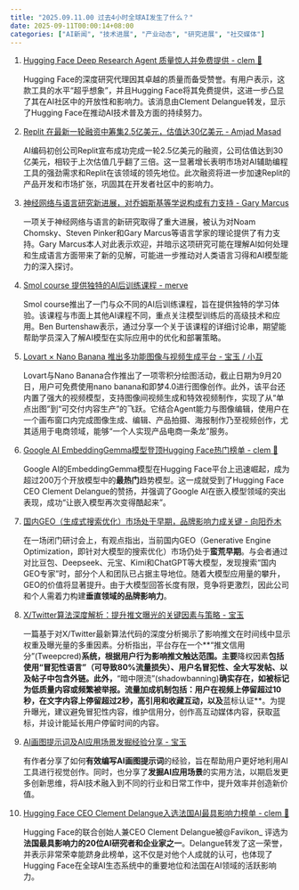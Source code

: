 ```yaml
---
title: "2025.09.11.00 过去4小时全球AI发生了什么？"
date: 2025-09-11T00:00:14+08:00
categories: ["AI新闻", "技术进展", "产业动态", "研究进展", "社交媒体"]
---
```


1.  [Hugging Face Deep Research Agent 质量惊人并免费提供 - clem 🤗](https://x.com/ClementDelangue/status/1965795866922688930)

    Hugging Face的深度研究代理因其卓越的质量而备受赞誉。有用户表示，这款工具的水平“超乎想象”，并且Hugging Face将其免费提供，这进一步凸显了其在AI社区中的开放性和影响力。该消息由Clement Delangue转发，显示了Hugging Face在推动AI技术普及方面的持续努力。

2.  [Replit 在最新一轮融资中筹集2.5亿美元，估值达30亿美元 - Amjad Masad](https://x.com/amasad/status/1965794398538797058)

    AI编码初创公司Replit宣布成功完成一轮2.5亿美元的融资，公司估值达到30亿美元，相较于上次估值几乎翻了三倍。这一显著增长表明市场对AI辅助编程工具的强劲需求和Replit在该领域的领先地位。此次融资将进一步加速Replit的产品开发和市场扩张，巩固其在开发者社区中的影响力。

3.  [神经网络与语言研究新进展，对乔姆斯基等学说构成有力支持 - Gary Marcus](https://x.com/GaryMarcus/status/1965789635457777953)

    一项关于神经网络与语言的新研究取得了重大进展，被认为对Noam Chomsky、Steven Pinker和Gary Marcus等语言学家的理论提供了有力支持。Gary Marcus本人对此表示欢迎，并暗示这项研究可能在理解AI如何处理和生成语言方面带来了新的见解，可能进一步推动对人类语言习得和AI模型能力的深入探讨。

4.  [Smol course 提供独特的AI后训练课程 - merve](https://x.com/mervenoyann/status/1965787270591762704)

    Smol course推出了一门与众不同的AI后训练课程，旨在提供独特的学习体验。该课程与市面上其他AI课程不同，重点关注模型训练后的高级技术和应用。Ben Burtenshaw表示，通过分享一个关于该课程的详细讨论串，期望能帮助学员深入了解AI模型在实际应用中的优化和部署策略。

5.  [Lovart × Nano Banana 推出多功能图像与视频生成平台 - 宝玉 / 小互](https://x.com/dotey/status/1965785001280332156)

    Lovart与Nano Banana合作推出了一项零积分绘图活动，截止日期为9月20日，用户可免费使用nano banana和即梦4.0进行图像创作。此外，该平台还内置了强大的视频模型，支持图像间视频生成和特效视频制作，实现了从“单点出图”到“可交付内容生产”的飞跃。它结合Agent能力与图像编辑，使用户在一个画布窗口内完成图像生成、编辑、产品拍摄、海报制作乃至视频创作，尤其适用于电商领域，能够“一个人实现产品电商一条龙”服务。

6.  [Google AI EmbeddingGemma模型登顶Hugging Face热门榜单 - clem 🤗](https://x.com/ClementDelangue/status/1965784234259628166)

    Google AI的EmbeddingGemma模型在Hugging Face平台上迅速崛起，成为超过200万个开放模型中的**最热门**趋势模型。这一成就受到了Hugging Face CEO Clement Delangue的赞扬，并强调了Google AI在嵌入模型领域的突出表现，成功“让嵌入模型再次变得酷起来”。

7.  [国内GEO（生成式搜索优化）市场处于早期，品牌影响力成关键 - 向阳乔木](https://x.com/vista8/status/1965781542640513159)

    在一场闭门研讨会上，有观点指出，当前国内GEO（Generative Engine Optimization，即针对大模型的搜索优化）市场仍处于**蛮荒早期**。与会者通过对比豆包、Deepseek、元宝、Kimi和ChatGPT等大模型，发现搜索“国内GEO专家”时，部分个人和团队已占据主导地位。随着大模型应用量的攀升，GEO的价值将显著提升。由于大模型回答长度有限，竞争将更激烈，因此公司和个人需着力构建**垂直领域的品牌影响力**。

8.  [X/Twitter算法深度解析：提升推文曝光的关键因素与策略 - 宝玉](https://x.com/dotey/status/1965776478559440962)

    一篇基于对X/Twitter最新算法代码的深度分析揭示了影响推文在时间线中显示权重及曝光量的多重因素。分析指出，平台存在一个**“推文信用分”(Tweepcred)**系统，根据用户行为影响推文触达范围。主要**降权因素**包括使用“冒犯性语言”（可导致80%流量损失）、用户名冒犯性、全大写发帖、以及帖子中包含外链。此外，**“暗中限流”(shadowbanning)**确实存在，如被标记为低质量内容或频繁被举报。**流量加成机制**包括：用户在视频上停留超过10秒，在文字内容上停留超过2秒，高引用和收藏互动，以及**蓝标认证**。为提升曝光，建议避免冒犯性内容，维护信用分，创作高互动媒体内容，获取蓝标，并设计能延长用户停留时间的内容。

9.  [AI画图提示词及AI应用场景发掘经验分享 - 宝玉](https://x.com/dotey/status/1965768106703466800)

    有作者分享了如何**有效编写AI画图提示词**的经验，旨在帮助用户更好地利用AI工具进行视觉创作。同时，也分享了**发掘AI应用场景**的实用方法，以期启发更多创新思维，将AI技术融入到不同的行业和日常工作中，提升效率并创造新价值。

10. [Hugging Face CEO Clement Delangue入选法国AI最具影响力榜单 - clem 🤗](https://x.com/ClementDelangue/status/1965766829340832191)

    Hugging Face的联合创始人兼CEO Clement Delangue被@Favikon_ 评选为**法国最具影响力的20位AI研究者和企业家之一**。Delangue转发了这一荣誉，并表示非常荣幸能跻身此榜单，这不仅是对他个人成就的认可，也体现了Hugging Face在全球AI生态系统中的重要地位和法国在AI领域的活跃影响力。